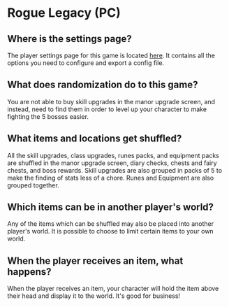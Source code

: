 # Rogue Legacy (PC)

## Where is the settings page?
The player settings page for this game is located <a href="../player-settings">here</a>. It contains all the options
you need to configure and export a config file.

## What does randomization do to this game?
You are not able to buy skill upgrades in the manor upgrade screen, and instead, need to find them in order to level up 
your character to make fighting the 5 bosses easier. 

## What items and locations get shuffled?
All the skill upgrades, class upgrades, runes packs, and equipment packs are shuffled in the manor upgrade screen, 
diary checks, chests and fairy chests, and boss rewards. Skill upgrades are also grouped in packs of 5 to make the 
finding of stats less of a chore. Runes and Equipment are also grouped together.

## Which items can be in another player's world?
Any of the items which can be shuffled may also be placed into another player's world. It is possible to choose to
limit certain items to your own world.

## When the player receives an item, what happens?
When the player receives an item, your character will hold the item above their head and display it to the world. It's 
good for business!
